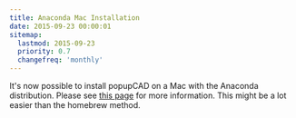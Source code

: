 ```yaml
---
title: Anaconda Mac Installation
date: 2015-09-23 00:00:01
sitemap:
  lastmod: 2015-09-23
  priority: 0.7
  changefreq: 'monthly'
---
```


It's now possible to install popupCAD on a Mac with the Anaconda distribution.  Please see [this page]({{site.baseurl}}/docs/mac-anaconda-setup/) for more information.  This might be a lot easier than the homebrew method.
